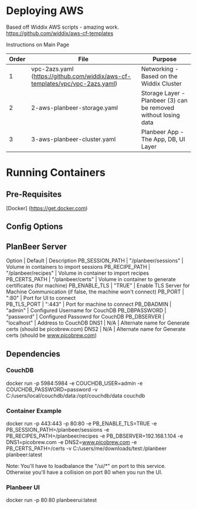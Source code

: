 # Deploying AWS

Based off Widdix AWS scripts - amazing work.  https://github.com/widdix/aws-cf-templates

Instructions on Main Page

| Order | File | Purpose |
| --- | --- | --- |
| 1 | vpc-2azs.yaml (https://github.com/widdix/aws-cf-templates/vpc/vpc-2azs.yaml) | Networking - Based on the Widdix Cluster |
| 2 | 2-aws-planbeer-storage.yaml | Storage Layer - Planbeer (3) can be removed without losing data |
| 3 | 3-aws-planbeer-cluster.yaml | Planbeer App - The App, DB, UI Layer |

# Running Containers

## Pre-Requisites

[Docker] (https://get.docker.com)

## Config Options

## PlanBeer Server
Option | Default | Description
PB_SESSION_PATH | "/planbeer/sessions" | Volume in containers to import sessions 
PB_RECIPE_PATH | "/planbeer/recipes" | Volume in container to import recipes
PB_CERTS_PATH | "/planbeer/certs" | Volume in container to generate certificates (for machine)
PB_ENABLE_TLS | "TRUE" | Enable TLS Server for Machine Communication (if false, the machine won't connect) 
PB_PORT  | ":80" | Port for UI to connect  
PB_TLS_PORT | ":443" | Port for machine to connect
PB_DBADMIN | "admin" | Configured Username for CouchDB
PB_DBPASSWORD | "password" | Configured Passowrd for CouchDB
PB_DBSERVER | "localhost" | Address to CouchDB
DNS1 | N/A | Alternate name for Generate certs (should be picobrew.com)
DNS2 | N/A | Alternate name for Generate certs (should be www.picobrew.com)

## Dependencies

### CouchDB
docker run -p 5984:5984 -e COUCHDB_USER=admin -e COUCHDB_PASSWORD=password -v C:/users/local/couchdb/data:/opt/couchdb/data couchdb

### Container Example
docker run -p 443:443 -p 80:80 -e PB_ENABLE_TLS=TRUE -e PB_SESSION_PATH=/planbeer/sessions -e PB_RECIPES_PATH=/planbeer/recipes -e PB_DBSERVER=192.168.1.104 -e DNS1=picobrew.com -e DNS2=www.picobrew.com -e PB_CERTS_PATH=/certs -v C:/users/me/downloads/test:/planbeer planbeer:latest 

Note: You'll have to loadbalance the "/ui/*" on port to this service.   Otherwise you'll have a collision on port 80 when you run the UI.

### Planbeer UI
docker run -p 80:80 planbeerui:latest
